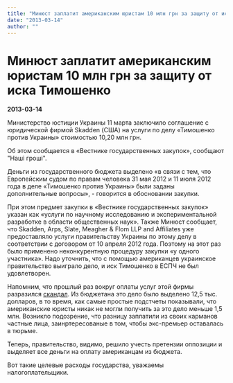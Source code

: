 ```yaml
---
title: "Минюст заплатит американским юристам 10 млн грн за защиту от иска Тимошенко"
date: "2013-03-14"
author: ""
---
```


# Минюст заплатит американским юристам 10 млн грн за защиту от иска Тимошенко

**2013-03-14** 

Министерство юстиции Украины 11 марта заключило соглашение с юридической фирмой Skadden (США) на услуги по делу «Тимошенко против Украины» стоимостью 10,20 млн грн.

Об этом сообщается в «Вестнике государственных закупок», сообщают "Наші гроші".

Деньги из государственного бюджета выделено «в связи с тем, что Европейским судом по правам человека 31 мая 2012 и 11 июля 2012 года в деле «Тимошенко против Украины» были заданы дополнительные вопросы», - говорится в обосновании закупки.

При этом предмет закупки в «Вестнике государственных закупок» указан как «услуги по научному исследованию и экспериментальной разработке в области общественных наук». Также Минюст сообщает, что Skadden, Arps, Slate, Meagher & Flom LLP and Affiliates уже предоставляло услуги правительству Украины по этому делу в соответствии с договором от 10 апреля 2012 года. Поэтому на этот раз было применено неконкурентную процедуру закупки «у одного участника». Надо уточнить, что с помощью американцев украинское правительство выиграло дело, и иск Тимошенко в ЕСПЧ не был удовлетворен.

Напомним, что прошлый раз вокруг оплаты услуг этой фирмы разразился [скандал](/6387.html). Из бюджетана это дело было выделено 12,5 тыс. долларов, в то время, как самые простые подстчеты показывали, что американские юристы никак не могли получить за это дело меньше 1,5 млн. Возникло подозрение, что разницу заплатили из своих карманов частные лица, заинртересованые в том, чтобы экс-премьер оставалась в тюрьме.

Теперь, правительство, видимо, решило учесть претензии оппозиции и выделяет все деньги на оплату американцам из бюджета.

Вот такие целевые расходы государства, уважаемы налогоплательщики.